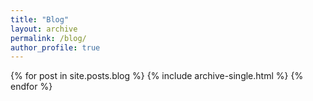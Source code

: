 ```yaml
---
title: "Blog"
layout: archive
permalink: /blog/
author_profile: true
---
```


{% for post in site.posts.blog %}
  {% include archive-single.html %}
{% endfor %}
